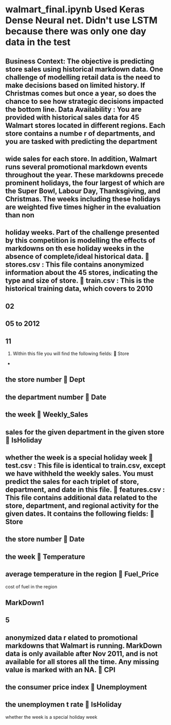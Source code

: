 # walmart_final.ipynb Used Keras Dense Neural net. Didn't use LSTM because there was only one day data in the test


Business Context:
The objective is 
predicting store sales using historical markdown data. 
One challenge of 
modelling retail data is the need to make decisions based on limited history.
If Christmas 
comes but once a year, so does the chance to see how strategic decisions impacted the 
bottom line.
Data Availability
:
You are provided with historical sales data for 45 Walmart stores located in different 
regions. Each store contains a numbe
r of departments, and you are tasked with predicting 
the department
-
wide sales for each store.
In addition, Walmart runs several promotional markdown events throughout the year. 
These markdowns precede prominent holidays, the four largest of which are the 
Super 
Bowl, Labour Day, Thanksgiving, and Christmas. The weeks including these holidays are 
weighted five times higher in the evaluation than non
-
holiday weeks. Part of the challenge 
presented by this competition is modelling the effects of markdowns on th
ese holiday 
weeks in the absence of complete/ideal historical data.

stores.csv
: 
This file contains anonymized information about the 45 stores, indicating 
the type and size of store.

train.csv
: 
This is the historical training data, which covers to 
2010
-
02
-
05 to 2012
-
11
-
01. Within this file you will find the following fields:

Store 
-
the store number

Dept 
-
the department number

Date 
-
the week

Weekly_Sales 
-
sales for the given department in the given store

IsHoliday 
-
whether the week is a special
holiday week

test.csv
: 
This file is identical to train.csv, except we have withheld the weekly sales. 
You must predict the sales for each triplet of store, department, and date in this file.

features.csv
: 
This file contains additional data related to the 
store, department, and 
regional activity for the given dates. It contains the following fields:

Store 
-
the store number

Date 
-
the week

Temperature 
-
average temperature in the region

Fuel_Price 
-
cost of fuel in the region

MarkDown1
-
5 
-
anonymized data r
elated to promotional markdowns that 
Walmart is running. MarkDown data is only available after Nov 2011, and is not 
available for all stores all the time. Any missing value is marked with an NA.

CPI 
-
the consumer price index

Unemployment 
-
the unemploymen
t rate

IsHoliday 
-
whether the week is a special holiday week
